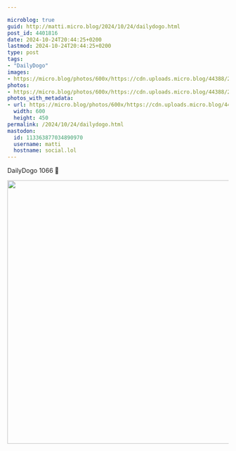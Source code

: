 ```yaml
---

microblog: true
guid: http://matti.micro.blog/2024/10/24/dailydogo.html
post_id: 4401816
date: 2024-10-24T20:44:25+0200
lastmod: 2024-10-24T20:44:25+0200
type: post
tags:
- "DailyDogo"
images:
- https://micro.blog/photos/600x/https://cdn.uploads.micro.blog/44388/2024/69279473a0a440ceb96f14c0d05becdf.jpg
photos:
- https://micro.blog/photos/600x/https://cdn.uploads.micro.blog/44388/2024/69279473a0a440ceb96f14c0d05becdf.jpg
photos_with_metadata:
- url: https://micro.blog/photos/600x/https://cdn.uploads.micro.blog/44388/2024/69279473a0a440ceb96f14c0d05becdf.jpg
  width: 600
  height: 450
permalink: /2024/10/24/dailydogo.html
mastodon:
  id: 113363877034890970
  username: matti
  hostname: social.lol
---
```

DailyDogo 1066 🐶

<img src="/media/uploads/2024/69279473a0a440ceb96f14c0d05becdf.jpg" width="600" alt="" />
